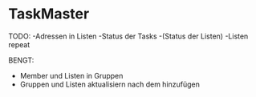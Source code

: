 # TaskMaster

TODO:
-Adressen in Listen
-Status der Tasks
-(Status der Listen)
-Listen repeat

BENGT:
- Member und Listen in Gruppen
- Gruppen und Listen aktualisiern nach dem hinzufügen